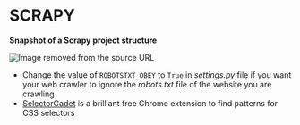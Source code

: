 # SCRAPY
**Snapshot of a Scrapy project structure** 

![Image removed from the source URL](https://miro.medium.com/max/339/1*y03_70-LnpT2YOn-bl07tg.png)

 - Change the value of `ROBOTSTXT_OBEY` to `True` in *settings.py* file if you want your web crawler to ignore the *robots.txt* file of the website you are crawling
 - [SelectorGadet](https://chrome.google.com/webstore/detail/selectorgadget/mhjhnkcfbdhnjickkkdbjoemdmbfginb?hl=en) is a brilliant free Chrome extension to find patterns for CSS selectors
 